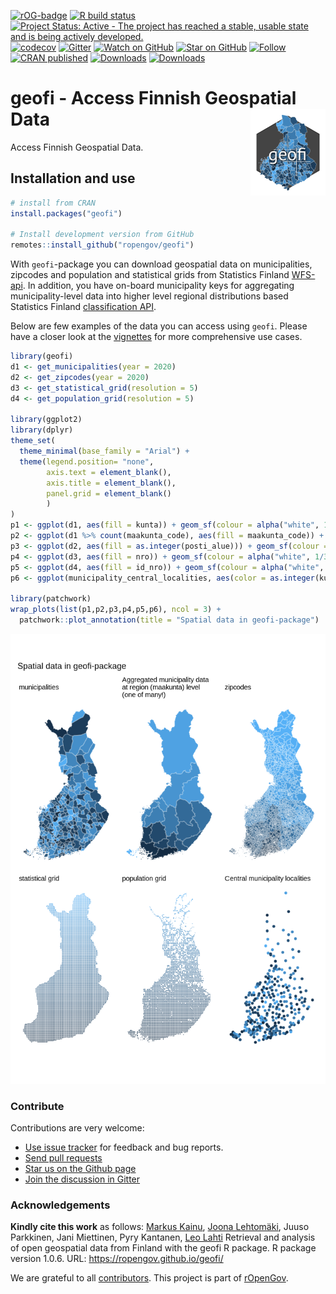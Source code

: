 
<!-- badges: start -->

[![rOG-badge](https://ropengov.github.io/rogtemplate/reference/figures/ropengov-badge.svg)](https://ropengov.org/)
[![R build
status](https://github.com/rOpenGov/geofi//workflows/R-CMD-check/badge.svg)](https://github.com/rOpenGov/geofi/actions/)
[![Project Status: Active - The project has reached a stable, usable
state and is being actively
developed.](https://www.repostatus.org/badges/latest/active.svg)](https://www.repostatus.org/)
[![codecov](https://codecov.io/gh/rOpenGov/geofi/branch/master/graph/badge.svg?token=yJSHHMSSKs)](https://app.codecov.io/gh/rOpenGov/geofi)
[![Gitter](https://badges.gitter.im/rOpenGov/geofi.svg)](https://gitter.im/rOpenGov/geofi?utm_source=badge&utm_medium=badge&utm_campaign=pr-badge)
[![Watch on
GitHub](https://img.shields.io/github/watchers/ropengov/eurostat.svg?style=social)](https://github.com/ropengov/eurostat/watchers/)
[![Star on
GitHub](https://img.shields.io/github/stars/ropengov/eurostat.svg?style=social)](https://github.com/ropengov/eurostat/stargazers/)
[![Follow](https://img.shields.io/twitter/follow/ropengov.svg?style=social)](https://twitter.com/rOpenGov/)
[![CRAN
published](https://www.r-pkg.org/badges/version/geofi)](https://www.r-pkg.org/pkg/geofi)
[![Downloads](http://cranlogs.r-pkg.org/badges/grand-total/geofi)](https://cran.r-project.org/package=geofi)
[![Downloads](http://cranlogs.r-pkg.org/badges/geofi)](https://cran.r-project.org/package=geofi)
<!-- badges: end -->

# geofi - Access Finnish Geospatial Data <a href='https://ropengov.github.io/geofi/'><img src='man/figures/logo.png' align="right" height="139" /></a>

<!-- README.md is generated from README.Rmd. Please edit that file -->

Access Finnish Geospatial Data.

## Installation and use

``` r
# install from CRAN
install.packages("geofi")

# Install development version from GitHub
remotes::install_github("ropengov/geofi")
```

With `geofi`-package you can download geospatial data on municipalities,
zipcodes and population and statistical grids from Statistics Finland
[WFS-api](https://www.stat.fi/org/avoindata/paikkatietoaineistot_en.html).
In addition, you have on-board municipality keys for aggregating
municipality-level data into higher level regional distributions based
Statistics Finland [classification
API](https://data.stat.fi/api/classifications/v2/).

Below are few examples of the data you can access using `geofi`. Please
have a closer look at the
[vignettes](https://ropengov.github.io/geofi/articles/index.html) for
more comprehensive use cases.

``` r
library(geofi)
d1 <- get_municipalities(year = 2020)
d2 <- get_zipcodes(year = 2020)
d3 <- get_statistical_grid(resolution = 5)
d4 <- get_population_grid(resolution = 5)

library(ggplot2)
library(dplyr)
theme_set(
  theme_minimal(base_family = "Arial") +
  theme(legend.position= "none",
        axis.text = element_blank(),
        axis.title = element_blank(),
        panel.grid = element_blank()
        )
)
p1 <- ggplot(d1, aes(fill = kunta)) + geom_sf(colour = alpha("white", 1/3)) + labs(subtitle = "municipalities")
p2 <- ggplot(d1 %>% count(maakunta_code), aes(fill = maakunta_code)) + geom_sf(colour = alpha("white", 1/3)) + labs(subtitle = "Aggregated municipality data \nat region (maakunta) level \n(one of many!)")
p3 <- ggplot(d2, aes(fill = as.integer(posti_alue))) + geom_sf(colour = alpha("white", 1/3)) + labs(subtitle = "zipcodes")
p4 <- ggplot(d3, aes(fill = nro)) + geom_sf(colour = alpha("white", 1/3)) + labs(subtitle = "statistical grid")
p5 <- ggplot(d4, aes(fill = id_nro)) + geom_sf(colour = alpha("white", 1/3)) + labs(subtitle = "population grid")
p6 <- ggplot(municipality_central_localities, aes(color = as.integer(kuntatunnus))) + geom_sf() + labs(subtitle = "Central municipality localities")

library(patchwork)
wrap_plots(list(p1,p2,p3,p4,p5,p6), ncol = 3) + 
  patchwork::plot_annotation(title = "Spatial data in geofi-package")
```

![](man/figures/readme_map-1.png)<!-- -->

### Contribute

Contributions are very welcome:

-   [Use issue tracker](https://github.com/ropengov/geofi/issues) for
    feedback and bug reports.
-   [Send pull requests](https://github.com/ropengov/geofi/)
-   [Star us on the Github page](https://github.com/ropengov/geofi/)
-   [Join the discussion in Gitter](https://gitter.im/rOpenGov/geofi/)

### Acknowledgements

**Kindly cite this work** as follows: [Markus
Kainu](https://github.com/muuankarski), [Joona
Lehtomäki](https://github.com/jlehtoma), Juuso Parkkinen, Jani
Miettinen, Pyry Kantanen, [Leo Lahti](https://github.com/antagomir)
Retrieval and analysis of open geospatial data from Finland with the
geofi R package. R package version 1.0.6. URL:
<https://ropengov.github.io/geofi/>

We are grateful to all
[contributors](https://github.com/rOpenGov/geofi/graphs/contributors).
This project is part of [rOpenGov](https://ropengov.org).
